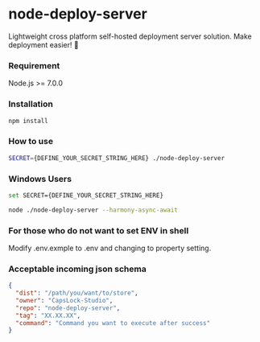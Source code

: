 # node-deploy-server
Lightweight cross platform self-hosted deployment server solution. Make deployment easier! 🚀

### Requirement
Node.js >= 7.0.0

### Installation
```sh
npm install
```

### How to use
```sh
SECRET={DEFINE_YOUR_SECRET_STRING_HERE} ./node-deploy-server
```

### Windows Users
```sh
set SECRET={DEFINE_YOUR_SECRET_STRING_HERE}

node ./node-deploy-server --harmony-async-await
```

### For those who do not want to set ENV in shell
Modify .env.exmple to .env and changing to property setting.

### Acceptable incoming json schema
```json
{
  "dist": "/path/you/want/to/store",
  "owner": "CapsLock-Studio",
  "repo": "node-deploy-server",
  "tag": "XX.XX.XX",
  "command": "Command you want to execute after success"
}
```
